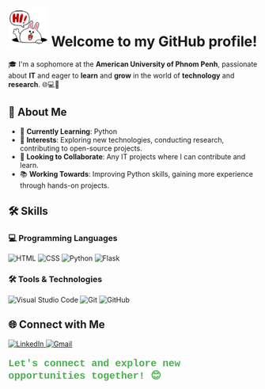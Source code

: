 <h1>
    <img src="Waving.gif" alt="Waving" style="width:80px;height:80px;">
    Welcome to my GitHub profile!
</h1>

🎓 I'm a sophomore at the **American University of Phnom Penh**, passionate about **IT** and eager to **learn** and **grow** in the world of **technology** and **research**. 🌐💻🚀

## 📖 About Me

- 🌱 **Currently Learning**: Python
- 🔭 **Interests**: Exploring new technologies, conducting research, contributing to open-source projects.
- 👯 **Looking to Collaborate**: Any IT projects where I can contribute and learn.
- 📚 **Working Towards**: Improving Python skills, gaining more experience through hands-on projects.

## 🛠️ Skills

### 💻 Programming Languages
<p>
  <img src="https://img.shields.io/badge/HTML-E34F26?style=flat&logo=HTML5&logoColor=white&color=blue" alt="HTML" />
  <img src="https://img.shields.io/badge/CSS-1572B6?style=flat&logo=CSS3&logoColor=white&color=blue" alt="CSS" />
  <img src="https://img.shields.io/badge/Python-3776AB?style=flat&logo=python&logoColor=white" alt="Python" />
  <img src="https://img.shields.io/badge/Flask-000000?style=flat&logo=Flask&logoColor=white&color=blue" alt="Flask" />
</p>

### 🛠️ Tools & Technologies
<p>
  <img src="https://img.shields.io/badge/Visual_Studio_Code-0078D4?style=flat&logo=visual-studio-code&logoColor=white" alt="Visual Studio Code" />
  <img src="https://img.shields.io/badge/Git-F05032?style=flat&logo=GIT&logoColor=white&color=blue" alt="Git" />
  <img src="https://img.shields.io/badge/Github-181717?style=flat&logo=GitHub&logoColor=white&color=blue" alt="GitHub" />
</p>

## 🌐 Connect with Me

<p>
  <a href="https://www.linkedin.com/in/kienghok-kheav-1896b5289/">
    <img src="https://img.shields.io/badge/Linked%20In-0A66C2.svg?style=flat&logo=linkedin&logoColor=white" alt="LinkedIn">
  </a>
  <a href="mailto:khievkeanghok@gmail.com">
    <img src="https://img.shields.io/badge/Gmail-D14836?style=flat&logo=gmail&logoColor=white" alt="Gmail">
  </a>
</p>

<p style="font-family: 'Courier New', Courier, monospace; font-size: 20px; color: #4CAF50; font-weight: bold;">Let's connect and explore new opportunities together! 😊</p>

